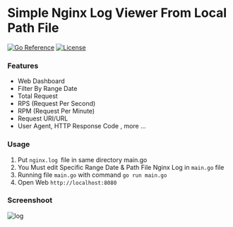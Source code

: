 Simple Nginx Log Viewer From Local Path File
======================================

[![Go Reference](https://pkg.go.dev/badge/github.com/your-username/your-app.svg)](https://pkg.go.dev/github.com/your-username/your-app)
[![License](https://img.shields.io/badge/License-MIT-blue.svg)](https://opensource.org/licenses/MIT)

### Features
- Web Dashboard
- Filter By Range Date
- Total Request
- RPS (Request Per Second)
- RPM (Request Per Minute)
- Request URI/URL
- User Agent, HTTP Response Code , more ...

### Usage
1. Put `nginx.log `file in same directory main.go
2. You Must edit Specific Range Date & Path File Nginx Log in `main.go` file
3. Running file `main.go` with command `go run main.go`
4. Open Web `http://localhost:8080`

### Screenshoot
![log](https://github.com/lianmafutra/Simple-Nginx-Log-Viewer-with-Go/assets/15800599/c6e8f244-43ae-4004-ae30-9da8dcb55382)

